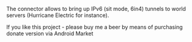 The connector allows to bring up IPv6 (sit mode, 6in4) tunnels to world servers (Hurricane Electric for instance).

If you like this project - please buy me a beer by means of purchasing donate version via Android Market